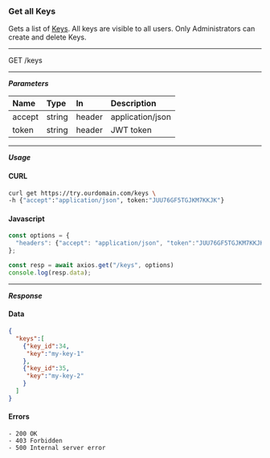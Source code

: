 ### Get all Keys

Gets a list of [Keys](../server/keys.md?id=Keys). All keys are visible to all users. Only Administrators can create and delete Keys.

---

<span class="method get">GET</span> /keys

---

***Parameters***

| Name        | Type    | In     | Description |
| :---        | :---    | :---   | :--- |
| accept      | string  | header | application/json |
| token       | string  | header | JWT token |

---

***Usage***
<!-- tabs:start -->

#### **CURL**

```bash
curl get https://try.ourdomain.com/keys \
-h {"accept":"application/json", token:"JUU76GF5TGJKM7KKJK"}
```

#### **Javascript**

```javascript
const options = {
  "headers": {"accept": "application/json", "token":"JUU76GF5TGJKM7KKJK"}
};

const resp = await axios.get("/keys", options)
console.log(resp.data);
  ```
<!-- tabs:end -->

---

***Response***
<!-- tabs:start -->
#### **Data**
```json
{
  "keys":[
    {"key_id":34, 
     "key":"my-key-1"
    },
    {"key_id":35, 
     "key":"my-key-2"
    }
  ]
}

```

#### **Errors**

```text
- 200 OK
- 403 Forbidden
- 500 Internal server error
```

<!-- tabs:end -->
